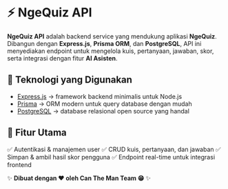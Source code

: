 # ⚡ NgeQuiz API

**NgeQuiz API** adalah backend service yang mendukung aplikasi **NgeQuiz**.
Dibangun dengan **Express.js**, **Prisma ORM**, dan **PostgreSQL**, API ini menyediakan endpoint untuk mengelola kuis, pertanyaan, jawaban, skor, serta integrasi dengan fitur **AI Asisten**.

## 🚀 Teknologi yang Digunakan

* [Express.js](https://expressjs.com/) → framework backend minimalis untuk Node.js
* [Prisma](https://www.prisma.io/) → ORM modern untuk query database dengan mudah
* [PostgreSQL](https://www.postgresql.org/) → database relasional open source yang handal

## 📌 Fitur Utama

✅ Autentikasi & manajemen user
✅ CRUD kuis, pertanyaan, dan jawaban
✅ Simpan & ambil hasil skor pengguna
✅ Endpoint real-time untuk integrasi frontend

✨ **Dibuat dengan ❤️ oleh Can The Man Team 😁** ✨
